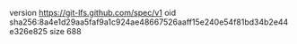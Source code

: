 version https://git-lfs.github.com/spec/v1
oid sha256:8a4e1d29aa5faf9a1c924ae48667526aaff15e240e54f81bd34b2e44e326e825
size 688

